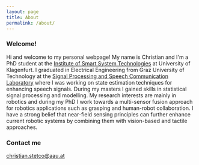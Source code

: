 ```yaml
---
layout: page
title: About
permalink: /about/
---
```

### Welcome!

Hi and welcome to my personal webpage! My name is Christian and I'm a PhD student at the [Institute of Smart System Technologies](https://www.aau.at/en/smart-systems-technologies/) at University of Klagenfurt. I graduated in Electrical Engineering from Graz University of Technology at the [Signal Processing and Speech Communication Laboratory](https://www.spsc.tugraz.at/) where I was working on state estimation techniques for enhancing speech signals. During my masters I gained skills in statistical signal processing and modelling. My research interests are mainly in robotics and during my PhD I work towards a multi-sensor fusion approach for robotics applications such as grasping and human-robot collaboration. I have a strong belief that near-field sensing principles can further enhance current robotic systems by combining them with vision-based and tactile approaches.


### Contact me

[christian.stetco@aau.at](mailto:christian.stetco@aau.at)

